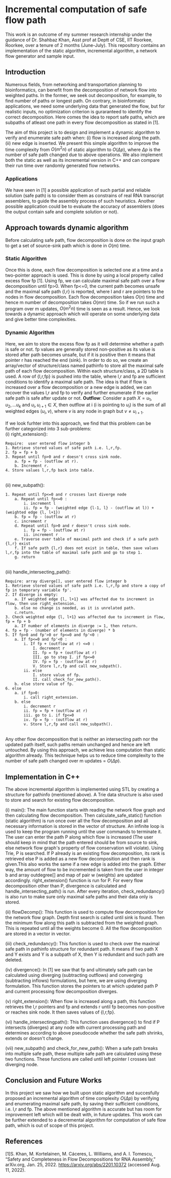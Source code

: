 # Incremental computation of safe flow path

This work is an outcome of my summer research internship under the guidance of Dr. Shahbaz Khan, Asst prof at Deptt of CSE, IIT Roorkee, Roorkee, over a tenure of 2 months (June-July). This repository contains an implementation of the static algorithm, incremental algorithm, a network flow generator and sample input.

## Introduction

Numerous fields, from networking and transportation planning to bioinformatics, can benefit from the decomposition of network flow into weighted paths. In the former, we seek out decomposition, for example, to find number of paths or longest path. On contrary, in bioinformatic applications, we need some underlying data that generated the flow, but for realistic inputs, no optimization criterion is guraranteed to identify the correct decomposition. Here comes the idea to report safe paths, which are subpaths of atleast one path in every flow decomposition as stated in [1].

The aim of this project is to design and implement a dynamic algorithm to verify and enumerate safe path when:
(i) flow is increased along the path.
(ii) new edge is inserted.
We present this simple algorithm to improve the time complexity from $O(m^2n)$ of static algorithm to $O(Δp)$, where $Δp$ is the number of safe path changed due to above operations. We also implement both the static as well as its incremental version in C++ and can compare their run time over randomly generated flow networks.

### Applications

We have seen in [1] a possible application of such partial and reliable solution (safe path) is to consider them as constrains of real RNA transcript assemblers, to guide the assembly process of such heuristics. Another possible application could be to evaluate the accuracy of assemblers (does the output contain safe and complete solution or not).

## Approach towards dynamic algorithm

Before calculating safe path, flow decomposition is done on the input graph to get a set of source-sink path which is done in $O(m)$ time.

### Static Algorithm

Once this is done, each flow decomposition is selected one at a time and a two-pointer approach is used. This is done by using a local property called excess flow fp [1]. Using fp, we can calculate maximal safe path over a flow decomposition until fp>0. When fp<=0, the current path becomes unsafe and the maximal safe path {l,r} is reported, where l and r are pointers to the nodes in flow decomposition. Each flow decomposition takes $O(n)$ time and hence m number of decomposition takes $O(mn)$ time. So if we run such a program over m updates, $O(m^2n)$ time is seen as a result. Hence, we look towards a dynamic approach which will operate on some underlying data and give better time complexities.

### Dynamic Algorithm

Here, we aim to store the excess flow fp as it will determine whether a path is safe or not. fp values are generally stored non-positive as its value is stored after path becomes unsafe, but if it is positive then it means that pointer r has reached the end (sink). In order to do so, we create an array/vector of structure/class named pathinfo to store all the maximal safe path of each flow decomposition. Within each structure/class, a 2D table is used. A row of {l,r,fp} is pushed into the table, where l,r and fp are sufficient conditions to identify a maximal safe path. The idea is that if flow is increased over a flow decomposition or a new edge is added, we can recover the values l,r and fp to verify and further enumerate if the earlier safe path is safe after update or not. **Outflow**: Consider a path $X ={u_1,u_2,...u_k}$ and ${u_i},{u_{i+1}}∈X$, then outflow at i (i is pointing to ${u_i}$) is the sum of all weighted edges $(u_i,v)$, where ${v}$ is any node in graph but ${v≠u_{i+1}}$. <br>
<br>
If we look furhter into this approach, we find that this problem can be further categorized into 3 sub-problems:
<br>(i) right_extension():

```
Require:  user entered flow integer b
1. Retrieve stored values of safe path i.e. l,r,fp.
2. fp = fp + b
3. Repeat until fp>0 and r doesn't cross sink node.
    a. fp = fp - (outflow at r).
    b. Increment r.
4. Store values l,r,fp back into table.
```

<br>(ii) new_subpath():

```
1. Repeat until fp<=0 and r crosses last diverge node
    a. Repeat until fp<=0 :
        i. increment l
        ii. fp = fp - (weighted edge {l-1, l} - (outflow at l)) + (weighted edge {l, l+1})
    b. fp = fp - (outflow at r)
    c. increment r
    d. Repeat until fp>0 and r doesn't cross sink node.
        i. fp = fp - (outflow at r)
        ii. increment r
    e. Traverse over table of maximal path and check if a safe path {l,r} exist
    f. If safe path {l,r} does not exist in table, then save values l,r,fp into the table of maximal safe path and go to step 1.
    g. return
```

<br>(iii) handle_intersecting_path():

```
Require: array diverge[], user entered flow integer b
1. Retrieve stored values of safe path i.e. l,r,fp and store a copy of fp in temporary variable fp'.
2. If diverge is empty:
    a. If weighted edge {l, l+1} was affected due to increment in flow, then use right_extension.
    b. else no change is needed, as it is unrelated path.
    c.return.
3. Check weighted edge {l, l+1} was affected due to increment in flow, fp = fp + b
    a. If number of elements in diverge := 1, then return.
4. fp = fp - (number of elements in diverge) * b
5. If fp>0 and fp'>0 or fp<=0 and fp'<0 :
    a. If fp<=0 and fp'<0 :
        i. If fp + (outflow at r) <=0 :
            I. decrement r
            II. fp = fp + (outflow at r)
            III. go to step I. if fp<=0
            IV. fp = fp - (outflow at r)
            V. Store l,r,fp and call new_subpath().
        ii. else
            I. store value of fp.
            II. call check_for_new_path().
    b. else store value of fp.
6. else
    a. if fp>0:
        i. call right_extension.
    b. else
        i. decrement r
        ii. fp = fp + (outflow at r)
        iii. go to i. if fp<=0
        iv. fp = fp - (outflow at r)
        v. Store l,r,fp and call new_subpath().
```

<br>Any other flow decomposition that is neither an intersecting path nor the updated path itself, such paths remain unchanged and hence are left untouched. By using this approach, we achieve less computation than static algorithm already. This technique helps us to reduce time complexity to the number of safe path changed over m updates = $O(Δp)$.

## Implementation in C++

The above incremental algorithm is implemented using STL by creating a structure for pathinfo (mentioned above). A Trie data structure is also used to store and search for existing flow decomposition.<p>
(i) main(): The main function starts with reading the network flow graph and then calculating flow decomposition. Then calculate_safe_static() function (static algorithm) is run once over all the flow decomposition and all necessary information is stored in the vector of structure. An infinite loop is used to keep the program running until the user commands to terminate it. The user can enter the path P along which flow is increased (The user should keep in mind that the path entered should be from source to sink, else network flow graph's property of flow conservation will violate). Using Trie, P is searched. If P already is an existing flow decomposition, its rank is retrieved else P is added as a new flow decomposition and then rank is given.This also works the same if a new edge is added into the graph. Either way, the amount of flow to be incremented is taken from the user in integer b and array outdegree[] and map of pair w (weights) are updated accordingly. right_extension() function is run for P. For every flow decomposition other than P, divergence is calculated and handle_intersecting_path() is run. After every iteration, check_redundancy() is also run to make sure only maximal safe paths and their data only is stored.</p>
<p>
(ii) flowDecomp(): This function is used to compute flow decomposition for the network flow graph. Depth first search is called until sink is found. Then the minimum flow along this path is subtracted from the weighted graph. This is repeated until all the weights become 0. All the flow decomposition are stored in a vector in vector.</p>
<p>
(iii) check_redundancy(): This function is used to check over the maximal safe path in pathinfo structure for redundant path. It means if two path X and Y exists and Y is a subpath of X, then Y is redundant and such path are deleted.</p>

<p>(iv) divergence(): In [1] we saw that fp and ultimately safe path can be calculated using diverging (subtracting outflows) and converging (subtracting inflows) formulations, but here, we are using diverging formulation. This function stores the pointers to at which updated path P and current processing flow decomposition diverges.
</p>
<p>(v) right_extension(): When flow is increased along a path, this function retrieves the l,r pointers and fp and extends r until fp becomes non-positive or reaches sink node. It then saves values of {l,r,fp}.</p>

<p>(vi) handle_intersectingpath(): This function uses divergence() to find if P intersects (diverges) at any node with current processing path and determines according to above pseudocode whether the safe path shrinks, extends or doesn't change.</p>

<p>(vii) new_subpath() and check_for_new_path(): When a safe path breaks into multiple safe path, these multiple safe path are calculated using these two functions. These functions are called until left pointer l crosses last diverging node.</p>

## Conclusion and Future Works

In this project we saw how we built upon static algorithm and succesfully proposed an incremental algorithm of time complexity $O(Δp)$ by verifying and enumerating maximal safe path, by saving their sufficient conditions, i.e. l,r and fp. The above mentioned algorithm is accurate but has room for improvement left which will be dealt with, in future updates. This work can be further extended to a decremental algorithm for computation of safe flow path, which is out of scope of this project.

## References

[1]S. Khan, M. Kortelainen, M. Cáceres, L. Williams, and A. I. Tomescu, “Safety and Completeness in Flow Decompositions for RNA Assembly,” arXiv.org, Jan. 25, 2022. https://arxiv.org/abs/2201.10372 (accessed Aug. 11, 2022).
